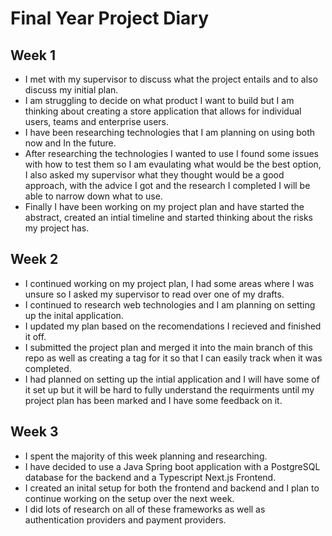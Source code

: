 
# Final Year Project Diary


## Week 1

- I met with my supervisor to discuss what the project entails and to also discuss my initial plan. 
- I am struggling to decide on what product I want to build but I am thinking about creating a store application that allows for individual users, teams and enterprise users.
- I have been researching technologies that I am planning on using both now and In the future.
- After researching the technologies I wanted to use I found some issues with how to test them so I am evaulating what would be the best option, I also asked my supervisor what they thought would be a good approach, with the advice I got and the research I completed I will be able to narrow down what to use.
- Finally I have been working on my project plan and have started the abstract, created an intial timeline and started thinking about the risks my project has.

## Week 2

- I continued working on my project plan, I had some areas where I was unsure so I asked my supervisor to read over one of my drafts. 
- I continued to research web technologies and I am planning on setting up the inital application.
- I updated my plan based on the recomendations I recieved and finished it off. 
- I submitted the project plan and merged it into the main branch of this repo as well as creating a tag for it so that I can easily track when it was completed. 
- I had planned on setting up the intial application and I will have some of it set up but it will be hard to fully understand the requirments until my project plan has been marked and I have some feedback on it.

## Week 3

- I spent the majority of this week planning and researching.
- I have decided to use a Java Spring boot application with a PostgreSQL database for the backend and a Typescript Next.js Frontend.
- I created an inital setup for both the frontend and backend and I plan to continue working on the setup over the next week.
- I did lots of research on all of these frameworks as well as authentication providers and payment providers. 